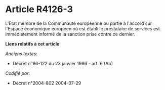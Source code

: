 # Article R4126-3

L'Etat membre de la Communauté européenne ou partie à l'accord sur l'Espace économique européen où est établi le prestataire
de services est immédiatement informé de la sanction prise contre ce dernier.

**Liens relatifs à cet article**

_Anciens textes_:

  - Décret n°86-122 du 23 janvier 1986 - art. 6 (Ab)

_Codifié par_:

  - Décret n°2004-802 2004-07-29
